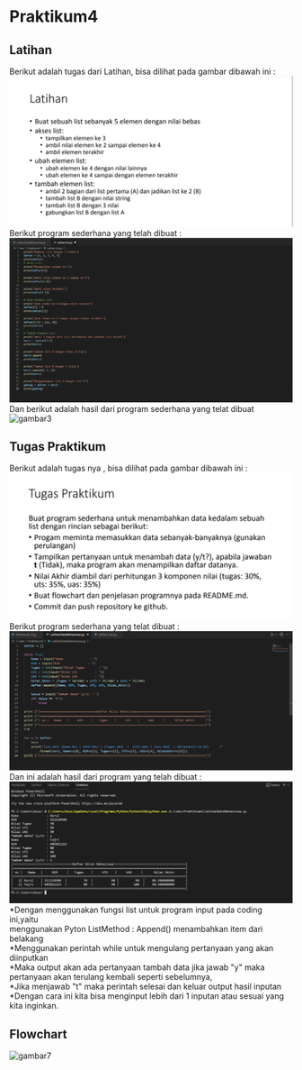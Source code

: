 # Praktikum4

## Latihan
Berikut adalah tugas dari Latihan, bisa dilihat pada gambar dibawah ini :
![gambar1](screenshot/ss1.png)
Berikut program sederhana yang telah dibuat :
![gambar2](screenshot/ss2.png)
Dan berikut adalah hasil dari program sederhana yang telat dibuat
![gambar3](screenshotss3./ss3.png)

 ## Tugas Praktikum
 Berikut adalah tugas nya , bisa dilihat pada gambar dibawah ini :
 ![gambar4](screenshot/ss4.png)
 Berikut program sederhana yang telat dibuat :
 ![gambar5](screenshot/ss5.png)
 Dan ini adalah hasil dari program yang telah dibuat :
 ![gambar6](screenshot/ss6.png)
 *Dengan menggunakan fungsi list untuk program input pada coding ini,yaitu  <br />
 menggunakan Pyton ListMethod : Append() menambahkan item dari belakang  <br />
*Menggunakan perintah while untuk mengulang pertanyaan yang akan diinputkan  <br />
*Maka output akan ada pertanyaan tambah data jika jawab "y" maka pertanyaan akan terulang kembali seperti sebelumnya,  <br />
*Jika menjawab "t" maka perintah selesai dan keluar output hasil inputan  <br />
*Dengan cara ini kita bisa menginput lebih dari 1 inputan atau sesuai yang kita inginkan.  <br />
 ## Flowchart
 ![gambar7](screenshot/)

